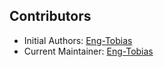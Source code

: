 ## Contributors
- Initial Authors: [Eng-Tobias](https://github.com/Eng-Tobias)
- Current Maintainer: [Eng-Tobias](https://github.com/Eng-Tobias)
